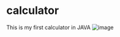 # calculator 
This is my first calculator in JAVA
![image](https://github.com/user-attachments/assets/331db0a5-293f-4f34-9be5-ba6b3e2a7add)
